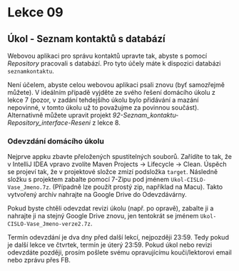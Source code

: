Lekce 09
========

Úkol - Seznam kontaktů s databází
---------------------------------

Webovou aplikaci pro správu kontaktů upravte tak, abyste s pomocí *Repository* pracovali s databází. Pro tyto účely máte k
dispozici databázi `seznamkontaktu`.

Není účelem, abyste celou webovou aplikaci psali znovu (byť samozřejmě můžete). V ideálním případě vyjděte ze svého
řešení domácího úkolu z lekce 7 (pozor, v zadání tehdejšího úkolu bylo přidávání a mazání nepovinné, v tomto úkolu už to
považujme za povinnou součást). Alternativně můžete upravit projekt *92-Seznam_kontaktu-Repository_interface-Reseni* z
lekce 8.



### Odevzdání domácího úkolu

Nejprve appku zbavte přeložených spustitelných souborů.
Zařídíte to tak, že v IntelliJ IDEA vpravo zvolíte
Maven Projects -> Lifecycle -> Clean.
Úspěch se projeví tak, že v projektové složce zmizí
podsložka `target`.
Následně složku s projektem
zabalte pomocí 7-Zipu pod jménem `Ukol-CISLO-Vase_Jmeno.7z`.
(Případně lze použít prostý zip, například na Macu).
Takto vytvořený archív nahrajte na Google Drive do Odevzdávárny.

Pokud byste chtěli odevzdat revizi úkolu (např. po opravě),
zabalte ji a nahrajte ji na stejný Google Drive znovu,
jen tentokrát se jménem `Ukol-CISLO-Vase_Jmeno-verze2.7z`.

Termín odevzdání je dva dny před další lekcí, nejpozději 23:59.
Tedy pokud je další lekce ve čtvrtek, termín je úterý 23:59.
Pokud úkol nebo revizi odevzdáte později,
prosím pošlete svému opravujícímu kouči/lektorovi email nebo zprávu přes FB.
